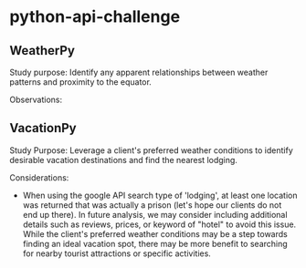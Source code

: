 # python-api-challenge
## WeatherPy
Study purpose: 
Identify any apparent relationships between weather patterns and proximity to the equator.  

Observations:

## VacationPy
Study Purpose:
Leverage a client's preferred weather conditions to identify desirable vacation destinations and find the nearest lodging. 

Considerations:
- When using the google API search type of 'lodging', at least one location was returned that was actually a prison (let's hope our clients do not end up there). In future analysis, we may consider including additional details such as reviews, prices, or keyword of "hotel" to avoid this issue.  While the client's preferred weather conditions may be a step towards finding an ideal vacation spot, there may be more benefit to searching for nearby tourist attractions or specific activities. 
